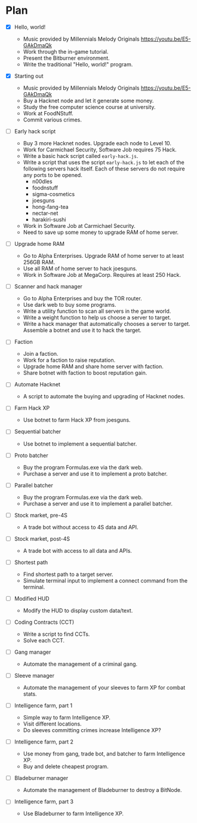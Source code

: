 # Plan

<!-- prettier-ignore -->
- [x] Hello, world!
  - Music provided by Millennials Melody Originals
    https://youtu.be/E5-GAkDmaQk
  - Work through the in-game tutorial.
  - Present the Bitburner environment.
  - Write the traditional "Hello, world!" program.

- [x] Starting out
  - Music provided by Millennials Melody Originals
    https://youtu.be/E5-GAkDmaQk
  - Buy a Hacknet node and let it generate some money.
  - Study the free computer science course at university.
  - Work at FoodNStuff.
  - Commit various crimes.

- [ ] Early hack script
  - Buy 3 more Hacknet nodes.  Upgrade each node to Level 10.
  - Work for Carmichael Security, Software Job requires 75 Hack.
  - Write a basic hack script called `early-hack.js`.
  - Write a script that uses the script `early-hack.js` to let each of the
    following servers hack itself. Each of these servers do not require any
    ports to be opened.
    - n00dles
    - foodnstuff
    - sigma-cosmetics
    - joesguns
    - hong-fang-tea
    - nectar-net
    - harakiri-sushi
  - Work in Software Job at Carmichael Security.
  - Need to save up some money to upgrade RAM of home server.

- [ ] Upgrade home RAM
  - Go to Alpha Enterprises. Upgrade RAM of home server to at least 256GB RAM.
  - Use all RAM of home server to hack joesguns.
  - Work in Software Job at MegaCorp.  Requires at least 250 Hack.

- [ ] Scanner and hack manager
  - Go to Alpha Enterprises and buy the TOR router.
  - Use dark web to buy some programs.
  - Write a utility function to scan all servers in the game world.
  - Write a weight function to help us choose a server to target.
  - Write a hack manager that automatically chooses a server to target. Assemble
    a botnet and use it to hack the target.

-   [ ] Faction

    -   Join a faction.
    -   Work for a faction to raise reputation.
    -   Upgrade home RAM and share home server with faction.
    -   Share botnet with faction to boost reputation gain.

-   [ ] Automate Hacknet

    -   A script to automate the buying and upgrading of Hacknet nodes.

-   [ ] Farm Hack XP

    -   Use botnet to farm Hack XP from joesguns.

-   [ ] Sequential batcher

    -   Use botnet to implement a sequential batcher.

-   [ ] Proto batcher

    -   Buy the program Formulas.exe via the dark web.
    -   Purchase a server and use it to implement a proto batcher.

-   [ ] Parallel batcher

    -   Buy the program Formulas.exe via the dark web.
    -   Purchase a server and use it to implement a parallel batcher.

-   [ ] Stock market, pre-4S

    -   A trade bot without access to 4S data and API.

-   [ ] Stock market, post-4S

    -   A trade bot with access to all data and APIs.

-   [ ] Shortest path

    -   Find shortest path to a target server.
    -   Simulate terminal input to implement a connect command from the
        terminal.

-   [ ] Modified HUD

    -   Modify the HUD to display custom data/text.

-   [ ] Coding Contracts (CCT)

    -   Write a script to find CCTs.
    -   Solve each CCT.

-   [ ] Gang manager

    -   Automate the management of a criminal gang.

-   [ ] Sleeve manager

    -   Automate the management of your sleeves to farm XP for combat stats.

-   [ ] Intelligence farm, part 1

    -   Simple way to farm Intelligence XP.
    -   Visit different locations.
    -   Do sleeves committing crimes increase Intelligence XP?

-   [ ] Intelligence farm, part 2

    -   Use money from gang, trade bot, and batcher to farm Intelligence XP.
    -   Buy and delete cheapest program.

-   [ ] Bladeburner manager

    -   Automate the management of Bladeburner to destroy a BitNode.

-   [ ] Intelligence farm, part 3
    -   Use Bladeburner to farm Intelligence XP.
